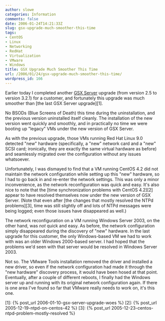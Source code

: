 ```yaml
---
author: slowe
categories: Information
comments: false
date: 2006-01-24T14:21:33Z
slug: gsx-upgrade-much-smoother-this-time
tags:
- CentOS
- Linux
- Networking
- RedHat
- Virtualization
- VMware
- Windows
title: GSX Upgrade Much Smoother This Time
url: /2006/01/24/gsx-upgrade-much-smoother-this-time/
wordpress_id: 166
---
```


Earlier today I completed another [GSX Server](http://www.vmware.com/products/gsx/) upgrade (from version 2.5 to version 3.2.1) for a customer, and fortunately this upgrade was much smoother than [the last GSX Server upgrade][1].

No BSODs (Blue Screens of Death) this time during the uninstallation, and the previous version uninstalled itself cleanly. The installation of the new version went quickly and smoothly, and in practically no time we were booting up "legacy" VMs under the new version of GSX Server.

As with the previous upgrade, those VMs running Red Hat Linux 9.0 detected "new" hardware (specifically, a "new" network card and a "new" SCSI card; ironically, they are exactly the same virtual hardware as before) and seamlessly migrated over the configuration without any issues whatsoever.

Unfortunately, I was dismayed to find that a VM running CentOS 4.2 did not maintain the network configuration while setting up this "new" hardware, so I had to go back in and re-enter the network settings. This was only a minor inconvenience, as the network reconfiguration was quick and easy. It's also nice to note that the [time synchronization problems with CentOS 4.2][2] appear to have resolved themselves now under the new version of GSX Server. (Note that even after [the changes that mostly resolved the NTPd problems][3], time was still slightly off and lots of NTPd messages were being logged; even those issues have disappeared as well.)

The network reconfiguration on a VM running Windows Server 2003, on the other hand, was _not_ quick and easy. As before, the network configuration simply disappeared during the discovery of "new" hardware. In the last upgrade for this customer, the only Windows-based VM we had to work with was an older Windows 2000-based server. I had hoped that the problems we'd seen with that server would be resolved in Windows Server 2003.

Not so. The VMware Tools installation removed the driver and installed a new driver, so even if the network configuration had made it through the "new hardware" discovery process, it would have been hosed at that point. Eventually, after a couple of different reboots, I finally had the Windows server up and running with its original network configuration again. If there is one area I've found so far that VMware really needs to work on, it's this one.

[1]: {% post_url 2006-01-10-gsx-server-upgrade-woes %}
[2]: {% post_url 2005-12-19-ntpd-on-centos-42 %}
[3]: {% post_url 2005-12-23-centos-ntpd-problem-mostly-resolved %}
